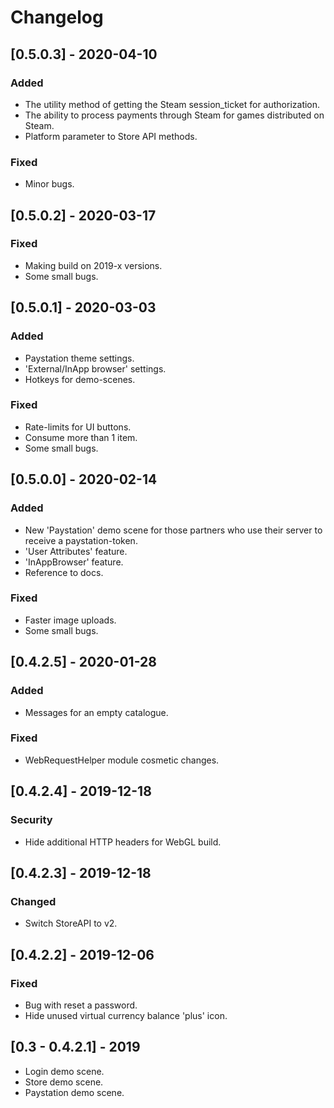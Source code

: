 # Changelog

## [0.5.0.3] - 2020-04-10 

### Added 
- The utility method of getting the Steam session_ticket for authorization.
- The ability to process payments through Steam for games distributed on Steam. 
- Platform parameter to Store API methods. 

### Fixed 
- Minor bugs.

## [0.5.0.2] - 2020-03-17

### Fixed

- Making build on 2019-x versions.
- Some small bugs.

## [0.5.0.1] - 2020-03-03

### Added

- Paystation theme settings.
- 'External/InApp browser' settings.
- Hotkeys for demo-scenes.

### Fixed

- Rate-limits for UI buttons.
- Consume more than 1 item.
- Some small bugs.

## [0.5.0.0] - 2020-02-14

### Added

- New 'Paystation' demo scene for those partners who use their server to receive a paystation-token.
- 'User Attributes' feature.
- 'InAppBrowser' feature.
- Reference to docs.

### Fixed

- Faster image uploads.
- Some small bugs.



## [0.4.2.5] - 2020-01-28

### Added

- Messages for an empty catalogue.

### Fixed

- WebRequestHelper module cosmetic changes.



## [0.4.2.4] - 2019-12-18

### Security

- Hide additional HTTP headers for WebGL build.



## [0.4.2.3] - 2019-12-18

### Changed

- Switch StoreAPI to v2.

## [0.4.2.2] - 2019-12-06

### Fixed

- Bug with reset a password.
- Hide unused virtual currency balance 'plus' icon.



## [0.3 - 0.4.2.1] - 2019

- Login demo scene.
- Store demo scene.
- Paystation demo scene.
